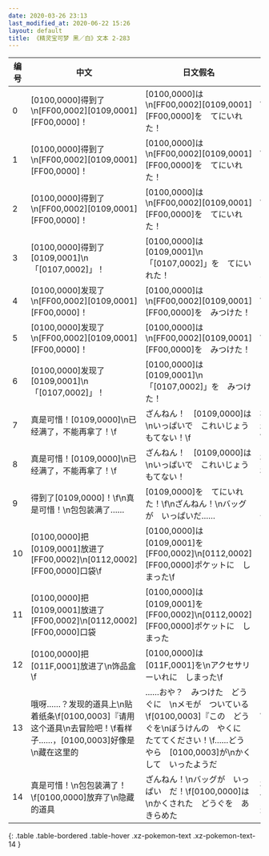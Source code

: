 ```yaml
---
date: 2020-03-26 23:13
last_modified_at: 2020-06-22 15:26
layout: default
title: 《精灵宝可梦 黑／白》文本 2-283
---
```

| 编号 | 中文 | 日文假名 | 日文汉字 |
| ---- | ---- | ---- | --- |
| 0 | [0100,0000]得到了\n[FF00,0002][0109,0001][FF00,0000]！ | [0100,0000]は\n[FF00,0002][0109,0001][FF00,0000]を　てにいれた！ | [0100,0000]は\n[FF00,0002][0109,0001][FF00,0000]を　手に入れた！ |
| 1 | [0100,0000]得到了\n[FF00,0002][0109,0001][FF00,0000]！ | [0100,0000]は\n[FF00,0002][0109,0001][FF00,0000]を　てにいれた！ | [0100,0000]は\n[FF00,0002][0109,0001][FF00,0000]を　手に入れた！ |
| 2 | [0100,0000]得到了\n[FF00,0002][0109,0001][FF00,0000]！ | [0100,0000]は\n[FF00,0002][0109,0001][FF00,0000]を　てにいれた！ | [0100,0000]は\n[FF00,0002][0109,0001][FF00,0000]を　手に入れた！ |
| 3 | [0100,0000]得到了[0109,0001]\n「[0107,0002]」！ | [0100,0000]は　[0109,0001]\n「[0107,0002]」を　てにいれた！ | [0100,0000]は　[0109,0001]\n「[0107,0002]」を　手に入れた！ |
| 4 | [0100,0000]发现了\n[FF00,0002][0109,0001][FF00,0000]！ | [0100,0000]は\n[FF00,0002][0109,0001][FF00,0000]を　みつけた！ | [0100,0000]は\n[FF00,0002][0109,0001][FF00,0000]を　みつけた！ |
| 5 | [0100,0000]发现了\n[FF00,0002][0109,0001][FF00,0000]！ | [0100,0000]は\n[FF00,0002][0109,0001][FF00,0000]を　みつけた！ | [0100,0000]は\n[FF00,0002][0109,0001][FF00,0000]を　みつけた！ |
| 6 | [0100,0000]发现了[0109,0001]\n「[0107,0002]」！ | [0100,0000]は　[0109,0001]\n「[0107,0002]」を　みつけた！ | [0100,0000]は　[0109,0001]\n「[0107,0002]」を　みつけた！ |
| 7 | 真是可惜！[0109,0000]\n已经满了，不能再拿了！\f | ざんねん！　[0109,0000]は\nいっぱいで　これいじょう　もてない！\f | 残念！　[0109,0000]は\n一杯で　これ以上　持てない！\f |
| 8 | 真是可惜！[0109,0000]\n已经满了，不能再拿了！\f | ざんねん！　[0109,0000]は\nいっぱいで　これいじょう　もてない！ | 残念！　[0109,0000]は\n一杯で　これ以上　持てない！ |
| 9 | 得到了[0109,0000]！\f\n真是可惜！\n包包装满了…… | [0109,0000]を　てにいれた！\f\nざんねん！\nバッグが　いっぱいだ…… | [0109,0000]を　手に入れた！\f\n残念！\nバッグが　一杯だ…… |
| 10 | [0100,0000]把[0109,0001]放进了[FF00,0002]\n[0112,0002][FF00,0000]口袋\f | [0100,0000]は　[0109,0001]を[FF00,0002]\n[0112,0002][FF00,0000]ポケットに　しまった\f | [0100,0000]は　[0109,0001]を[FF00,0002]\n[0112,0002][FF00,0000]ポケットに　しまった\f |
| 11 | [0100,0000]把[0109,0001]放进了[FF00,0002]\n[0112,0002][FF00,0000]口袋 | [0100,0000]は　[0109,0001]を[FF00,0002]\n[0112,0002][FF00,0000]ポケットに　しまった | [0100,0000]は　[0109,0001]を[FF00,0002]\n[0112,0002][FF00,0000]ポケットに　しまった |
| 12 | [0100,0000]把[011F,0001]放进了\n饰品盒\f | [0100,0000]は　[011F,0001]を\nアクセサリーいれに　しまった\f | [0100,0000]は　[011F,0001]を\nアクセサリーいれに　しまった\f |
| 13 | 哦呀……？发现的道具上\n贴着纸条\f[0100,0003]『请用这个道具\n去冒险吧！\f看样子……，[0100,0003]好像是\n藏在这里的 | ……おや？　みつけた　どうぐに　\nメモが　ついている\f[0100,0003]『この　どうぐを\nぼうけんの　やくに　たててください！\f……どうやら　[0100,0003]が\nかくして　いったようだ | ……おや？　見つけた　道具に\nメモが　ついている\f[0100,0003]『この　道具を\n冒険の　役に立ててください！\f……どうやら　[0100,0003]が\n隠して　いったようだ |
| 14 | 真是可惜！\n包包装满了！\f[0100,0000]放弃了\n隐藏的道具 | ざんねん！\nバッグが　いっぱい　だ！\f[0100,0000]は\nかくされた　どうぐを　あきらめた | 残念！\nバッグが　一杯だ！\f[0100,0000]は\n隠された　道具を　あきらめた |
{: .table .table-bordered .table-hover .xz-pokemon-text .xz-pokemon-text-14 }
